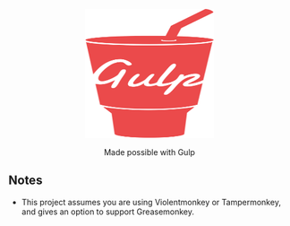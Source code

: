 <p align="center">
  <a href="https://gulpjs.com">
    <img width="230" height="230" src="https://github.com/FlowerForWar/scrapyard/raw/main/gulp.svg" />
  </a>
  <p align="center">Made possible with Gulp</p>
</p>

## Notes
* This project assumes you are using Violentmonkey or Tampermonkey, and gives an option to support Greasemonkey.
